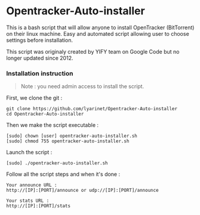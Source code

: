 # Opentracker-Auto-installer

This is a bash script that will allow anyone to install OpenTracker (BitTorrent) on their linux machine. Easy and automated script allowing user to choose settings before installation.

This script was originaly created by YIFY team on Google Code but no longer updated since 2012.

### Installation instruction
> Note : you need admin access to install the script.

First, we clone the git :
```
git clone https://github.com/lyarinet/Opentracker-Auto-installer
cd Opentracker-Auto-installer
```
Then we make the script executable :

```
[sudo] chown [user] opentracker-auto-installer.sh
[sudo] chmod 755 opentracker-auto-installer.sh 
```
Launch the script :
```
[sudo] ./opentracker-auto-installer.sh
```
Follow all the script steps and when it's done :
```
Your announce URL :
http://[IP]:[PORT]/announce or udp://[IP]:[PORT]/announce

Your stats URL :
http://[IP]:[PORT]/stats
```
